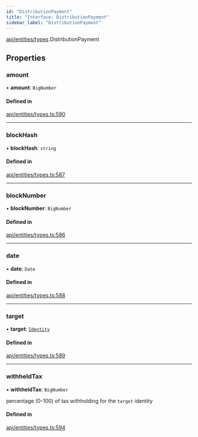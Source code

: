 ```yaml
---
id: "DistributionPayment"
title: "Interface: DistributionPayment"
sidebar_label: "DistributionPayment"
---
```


[api/entities/types](../../../../../modules/API/Entities/Types/Types.md).DistributionPayment

## Properties

### amount

• **amount**: `BigNumber`

#### Defined in

[api/entities/types.ts:590](https://github.com/PolymeshAssociation/polymesh-sdk/blob/978e4ded6/src/api/entities/types.ts#L590)

___

### blockHash

• **blockHash**: `string`

#### Defined in

[api/entities/types.ts:587](https://github.com/PolymeshAssociation/polymesh-sdk/blob/978e4ded6/src/api/entities/types.ts#L587)

___

### blockNumber

• **blockNumber**: `BigNumber`

#### Defined in

[api/entities/types.ts:586](https://github.com/PolymeshAssociation/polymesh-sdk/blob/978e4ded6/src/api/entities/types.ts#L586)

___

### date

• **date**: `Date`

#### Defined in

[api/entities/types.ts:588](https://github.com/PolymeshAssociation/polymesh-sdk/blob/978e4ded6/src/api/entities/types.ts#L588)

___

### target

• **target**: [`Identity`](../../../../../classes/API/Entities/Identity/Identity.md)

#### Defined in

[api/entities/types.ts:589](https://github.com/PolymeshAssociation/polymesh-sdk/blob/978e4ded6/src/api/entities/types.ts#L589)

___

### withheldTax

• **withheldTax**: `BigNumber`

percentage (0-100) of tax withholding for the `target` identity

#### Defined in

[api/entities/types.ts:594](https://github.com/PolymeshAssociation/polymesh-sdk/blob/978e4ded6/src/api/entities/types.ts#L594)
